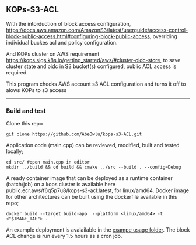 ## KOPs-S3-ACL

With the intorduction of block access configuration, https://docs.aws.amazon.com/AmazonS3/latest/userguide/access-control-block-public-access.html#configuring-block-public-access, overriding individual buckes acl and policy configuration.

And KOPs cluster on AWS requirement https://kops.sigs.k8s.io/getting_started/aws/#cluster-oidc-store, to save cluster state and oidc in S3 bucket(s) configured, public ACL access is required.

This program checks AWS account s3 ACL configuration and turns it off to alows KOPs to s3 access

---

### Build and test
Clone this repo
```
git clone https://github.com/AbeOwlu/kops-s3-ACL.git
```

Application code (main.cpp) can be reviewed, modified, built and tested locally;
```
cd src/ #open main.cpp in editor
mkdir ../build && cd build && cmake ../src --build . --config=Debug
```

A ready container image that can be deployed as a runtime container (batch/job) on a kops cluster is available here public.ecr.aws/f6q5p7u8/kops-s3-acl:latest, for linux/amd64. Docker image for other architectures can be built using the dockerfile available in this repo;
```
docker build --target build-app  --platform <linux/amd64> -t <"$IMAGE_TAG"> .
```

An example deployment is avalailable in the [exampe usage folder](). The block ACL change is run every 1.5 hours as a cron job.

